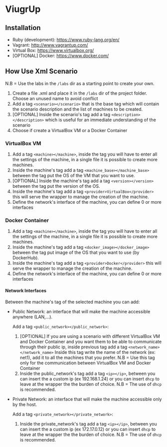 # ViugrUp

## Installation
- Ruby (development): https://www.ruby-lang.org/en/
- Vagrant: http://www.vagrantup.com/
- Virtual Box: https://www.virtualbox.org/
- [OPTIONAL] Docker: https://www.docker.com/

## How Use Xml Scenario
N.B = Use the labs in the `/labs` dir as a starting point to create your own.
1. Create a file .xml and place it in the `/labs` dir of the  project folder. Choose an unused name to avoid
conflict
2. Add a tag `<scenario></scenario>` that is the base tag which will contain the scenario description and the list of machines to be created.
3. [OPTIONAL] Inside the scenario's tag add a tag `<description></description>` which is useful for an immediate understanding of the scenario
4. Choose if create a VirtualBox VM or a Docker Container

### VirtualBox VM
1. Add a tag `<machine></machine>`,  inside the tag you will have to enter all the settings of the machine, in a single file it is possible to create more machines.
2. Inside the machine's tag add a tag `<machine_base></machine_base>` between the tag put the OS of the VM that you want to use.
3. [OPTIONAL] Inside the machine's tag add a tag `<version></version>` between the tag put the version of the OS.
4. Inside the machine's tag add a tag `<provider>VirtualBox</provider>` this will serve the wrapper to manage the creation of the machine.
5. Define the network's interface of the machine, you can define 0 or more interfaces

### Docker Container
1. Add a tag `<machine></machine>`,  inside the tag you will have to enter all the settings of the machine, in a single file it is possible to create more machines.
2. Inside the machine's tag add a tag `<docker_image></docker_image>` between the tag put image of the OS that you want to use (by DockerHub).
3. Inside the machine's tag add a tag `<provider>Docker</provider>` this will serve the wrapper to manage the creation of the machine.
4. Define the network's interface of the machine, you can define 0 or more interfaces

#### Network Interfaces
Between the machine's tag of the selected machine you can add:
- Public Network: an interface that will make the machine accessible anywhere (LAN,...).

  Add a tag `<public_network></public_network>`:
  1. [OPTIONAL] If you are using a scenario with different VirtualBox VM and Docker Container and you want them to be able to communicate through their public ip,
  inside previous tag add a tag `<network_name></network_name>` Inside this tag write the name of the network (ex: net1), add it to
  all the machines that you prefer.
  N.B = Use this tag only for the communication between VirtualBox VM and Docker Container
  2. Inside the public_network's tag add a tag `<ip></ip>`, between you can insert the a custom ip (ex 192.168.1.24) or you can insert
  `dhcp` to leave at the wrapper the the burden of choice.
  N.B = The use of `dhcp` is recommended.
 
- Private Network: an interface that will make the machine accessible only by the host.

  Add a tag `<private_network></private_network>`:
   1. Inside the private_network's tag add a tag `<ip></ip>`, between you can insert the a custom ip (ex 172.17.0.12) or you can insert
    `dhcp` to leave at the wrapper the the burden of choice.
    N.B = The use of `dhcp` is recommended.